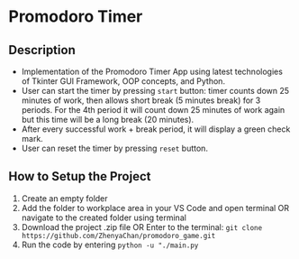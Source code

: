# Promodoro Timer

## Description
- Implementation of the Promodoro Timer App using latest technologies of Tkinter GUI Framework, OOP concepts, and Python.
- User can start the timer by pressing `start` button: timer counts down 25 minutes of work, then allows short break (5 minutes break) for 3 periods. 
For the 4th period it will count down 25 minutes of work again but this time will be a long break (20 minutes). 
- After every successful work + break period, it will display a green check mark.
- User can reset the timer by pressing `reset` button.

## How to Setup the Project
1. Create an empty folder
2. Add the folder to workplace area in your VS Code and open terminal OR navigate to the created folder using terminal
3. Download the project .zip file OR Enter to the terminal:
   `git clone https://github.com/ZhenyaChan/promodoro_game.git`
4. Run the code by entering `python -u "./main.py`